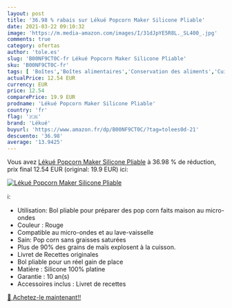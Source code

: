 ```yaml
---
layout: post
title: '36.98 % rabais sur Lékué Popcorn Maker Silicone Pliable'
date: 2021-03-22 09:10:32
image: 'https://m.media-amazon.com/images/I/31dJpYE5R8L._SL400_.jpg'
comments: true
category: ofertas
author: 'tole.es'
slug: 'B00NF9CT0C-fr Lékué Popcorn Maker Silicone Pliable'
sku: 'B00NF9CT0C-fr'
tags: [ 'Boîtes','Boîtes alimentaires','Conservation des aliments','Cuisine et Maison','Rangement et organisation','Rangement et organisation de cuisine','lékué', ]
actualPrice: 12.54 EUR
currency: EUR
price: 12.54
comparePrice: 19.9 EUR
prodname: 'Lékué Popcorn Maker Silicone Pliable'
country: 'fr'
flag: '🇫🇷'
brand: 'Lékué'
buyurl: 'https://www.amazon.fr/dp/B00NF9CT0C/?tag=tolees0d-21'
descuento: '36.98'
average: '13.9425'
---
```


Vous avez [Lékué Popcorn Maker Silicone Pliable](https://www.amazon.fr/dp/B00NF9CT0C/?tag=tolees0d-21)  à  36.98 % de réduction, prix final  12.54 EUR (original: 19.9 EUR) ici:

[![Lékué Popcorn Maker Silicone Pliable](https://m.media-amazon.com/images/I/31dJpYE5R8L._SL400_.jpg)](https://www.amazon.fr/dp/B00NF9CT0C/?tag=tolees0d-21)

ℹ️:

- Utilisation: Bol pliable pour préparer des pop corn faits maison au micro-ondes
- Couleur : Rouge
- Compatible au micro-ondes et au lave-vaisselle
- Sain: Pop corn sans graisses saturées
- Plus de 90% des grains de maïs explosent à la cuisson.
- Livret de Recettes originales
- Bol pliable pour un réel gain de place
- Matière : Silicone 100% platine
- Garantie : 10 an(s)
- Accessoires inclus : Livret de recettes

[🛒 Achetez-le maintenant!!](https://www.amazon.fr/dp/B00NF9CT0C/?tag=tolees0d-21)
